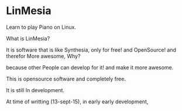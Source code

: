 # LinMesia
Learn to play Piano on Linux.


What is LinMesia?

It is software that is like Synthesia, only for free! and OpenSource! and therefor More awesome, Why?

because other People can develop for it! and make it more awesome.

This is opensource software and completely free.

It is still In development.

At time of writting (13-sept-15), in early early development,
